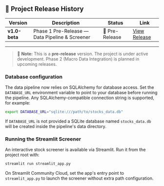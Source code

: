 ## 📢 Project Release History

| Version | Description | Status | Link |
|---|---|---|---|
| **v1.0-beta** | Phase 1 Pre-Release — Data Pipeline & Screener | 🚧 Pre-Release | [View Release](https://github.com/DataByRajesh/EquityAlphaEngine/releases/tag/v1.0-beta) |

---

> 📝 **Note:**
> This is a **pre-release** version. The project is under active development.
> Phase 2 (Macro Data Integration) is planned in upcoming releases.

### Database configuration

The data pipeline now relies on SQLAlchemy for database access.  Set the
`DATABASE_URL` environment variable to point to your database before running the
pipeline.  Any SQLAlchemy-compatible connection string is supported, for
example:

```bash
export DATABASE_URL="sqlite:///path/to/stocks_data.db"
```

If `DATABASE_URL` is not provided a SQLite database named `stocks_data.db` will
be created inside the pipeline's data directory.

### Running the Streamlit Screener

An interactive stock screener is available via Streamlit. Run it from the
project root with:

```bash
streamlit run streamlit_app.py
```

On Streamlit Community Cloud, set the app's entry point to `streamlit_app.py`
to launch the screener without extra path configuration.


